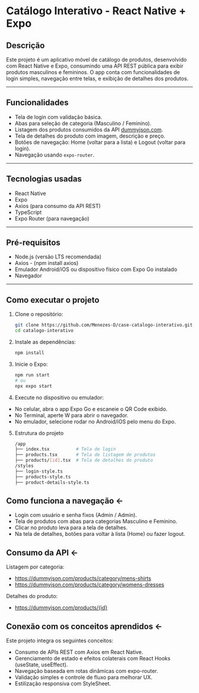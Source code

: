 # Catálogo Interativo - React Native + Expo

## Descrição

Este projeto é um aplicativo móvel de catálogo de produtos, desenvolvido com React Native e Expo, consumindo uma API REST pública para exibir produtos masculinos e femininos. O app conta com funcionalidades de login simples, navegação entre telas, e exibição de detalhes dos produtos.

---

## Funcionalidades

- Tela de login com validação básica.
- Abas para seleção de categoria (Masculino / Feminino).
- Listagem dos produtos consumidos da API [dummyjson.com](https://dummyjson.com/).
- Tela de detalhes do produto com imagem, descrição e preço.
- Botões de navegação: Home (voltar para a lista) e Logout (voltar para login).
- Navegação usando `expo-router`.

---

## Tecnologias usadas

- React Native
- Expo
- Axios (para consumo da API REST)
- TypeScript
- Expo Router (para navegação)

---

## Pré-requisitos

- Node.js (versão LTS recomendada)
- Axios - (npm install axios)
- Emulador Android/iOS ou dispositivo físico com Expo Go instalado
- Navegador

---

## Como executar o projeto

1. Clone o repositório:

   ```bash
   git clone https://github.com/Menezes-D/case-catalogo-interativo.git
   cd catalogo-interativo

2. Instale as dependências:

    ```bash
    npm install

3. Inicie o Expo:

    ```bash
    npm run start
    # ou
    npx expo start

4. Execute no dispositivo ou emulador:

- No celular, abra o app Expo Go e escaneie o QR Code exibido.
- No Terminal, aperte W para abrir o navegador.
- No emulador, selecione rodar no Android/iOS pelo menu do Expo.


5. Estrutura do projeto
    ```bash
    /app
    ├── index.tsx          # Tela de login
    ├── products.tsx       # Tela de listagem de produtos
    ├── products/[id].tsx  # Tela de detalhes do produto
    /styles
    ├── login-style.ts
    ├── products-style.ts
    ├── product-details-style.ts


## Como funciona a navegação <-
- Login com usuário e senha fixos (Admin / Admin).
- Tela de produtos com abas para categorias Masculino e Feminino.
- Clicar no produto leva para a tela de detalhes.
- Na tela de detalhes, botões para voltar à lista (Home) ou fazer logout.


## Consumo da API <-
Listagem por categoria:
- https://dummyjson.com/products/category/mens-shirts
- https://dummyjson.com/products/category/womens-dresses

Detalhes do produto:
- https://dummyjson.com/products/{id}



## Conexão com os conceitos aprendidos <-
Este projeto integra os seguintes conceitos:
- Consumo de APIs REST com Axios em React Native.
- Gerenciamento de estado e efeitos colaterais com React Hooks (useState, useEffect).
- Navegação baseada em rotas dinâmicas com expo-router.
- Validação simples e controle de fluxo para melhorar UX.
- Estilização responsiva com StyleSheet.